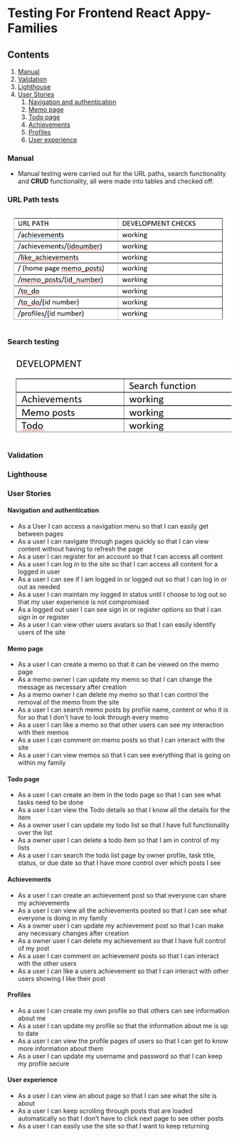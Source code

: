 # Testing For Frontend React Appy-Families

## Contents
1. [Manual](#manual)
2. [Validation](#validation)
3. [Lighthouse](#lighthouse)
4. [User Stories](#user-stories)
    1. [Navigation and authentication](#navigation-and-authentication)
    2. [Memo page](#memo-page)
    3. [Todo page](#todo-page)
    4. [Achievements](#achievements)
    5. [Profiles](#profiles)
    6. [User experience](#user-experience)

### Manual

- Manual testing were carried out for the URL paths, search functionality and **CRUD** functionality, all were made into tables and checked off.

### URL Path tests

![URL path tests development](./documents/testing/front-dev-url-test.png)

### Search testing

![search table for development](./documents/testing/search-dev-test.png)

### Validation
### Lighthouse
### User Stories
#### Navigation and authentication

- As a User I can access a navigation menu so that I can easily get between pages
- As a user I can navigate through pages quickly so that I can view content without having to refresh the page
- As a user I can register for an account so that I can access all content
- As a user I can log in to the site so that I can access all content for a logged in user
- As a user I can see if I am logged in or logged out so that I can log in or out as needed
- As a user I can maintain my logged in status until I choose to log out so that my user experience is not compromised
- As a logged out user I can see sign in or register options so that I can sign in or register
- As a user I can view other users avatars so that I can easily identify users of the site

#### Memo page

- As a user I can create a memo so that it can be viewed on the memo page
- As a memo owner I can update my memo so that I can change the message as necessary after creation
- As a memo owner I can delete my memo so that I can control the removal of the memo from the site
- As a user I can search memo posts by profile name, content or who it is for so that I don't have to look through every memo
- As a user I can like a memo so that other users can see my interaction with their memos
- As a user I can comment on memo posts so that I can interact with the site
- As a user I can view memos so that I can see everything that is going on within my family

#### Todo page

- As a user I can create an item in the todo page so that I can see what tasks need to be done
- As a user I can view the Todo details so that I know all the details for the item
- As a owner user I can update my todo list so that I have full functionality over the list
- As a owner user I can delete a todo item so that I am in control of my lists
- As a user I can search the todo list page by owner profile, task title, status, or due date so that I have more control over which posts I see

#### Achievements

- As a user I can create an achievement post so that everyone can share my achievements
- As a user I can view all the achievements posted so that I can see what everyone is doing in my family
- As a owner user I can update my achievement post so that I can make any necessary changes after creation
- As a owner user I can delete my achievement so that I have full control of my post
- As a user I can comment on achievement posts so that I can interact with the other users
- As a user I can like a users achievement so that I can interact with other users showing I like their post

#### Profiles

- As a user I can create my own profile so that others can see information about me
- As a user I can update my profile so that the information about me is up to date
- As a user I can view the profile pages of users so that I can get to know more information about them
- As a user I can update my username and password so that I can keep my profile secure

#### User experience

- As a user I can view an about page so that I can see what the site is about
- As a user I can keep scrolling through posts that are loaded automatically so that I don't have to click next page to see other posts
- As a user I can easily use the site so that I want to keep returning